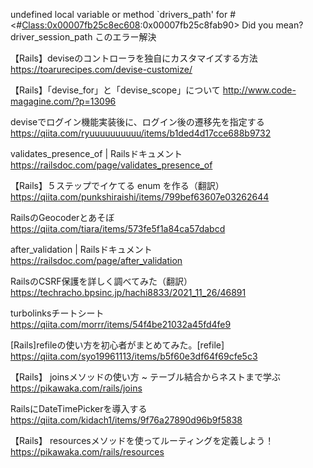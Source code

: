 undefined local variable or method `drivers_path' for #<#<Class:0x00007fb25c8ec608>:0x00007fb25c8fab90>
Did you mean?  driver_session_path
このエラー解決

【Rails】deviseのコントローラを独自にカスタマイズする方法
https://toarurecipes.com/devise-customize/

【Rails】「devise_for」と「devise_scope」について
http://www.code-magagine.com/?p=13096

deviseでログイン機能実装後に、ログイン後の遷移先を指定する
https://qiita.com/ryuuuuuuuuuu/items/b1ded4d17cce688b9732

validates_presence_of | Railsドキュメント
https://railsdoc.com/page/validates_presence_of

【Rails】５ステップでイケてる enum を作る（翻訳）
https://qiita.com/punkshiraishi/items/799bef63607e03262644

RailsのGeocoderとあそぼ
https://qiita.com/tiara/items/573fe5f1a84ca57dabcd

after_validation | Railsドキュメント
https://railsdoc.com/page/after_validation

RailsのCSRF保護を詳しく調べてみた（翻訳）
https://techracho.bpsinc.jp/hachi8833/2021_11_26/46891

turbolinksチートシート
https://qiita.com/morrr/items/54f4be21032a45fd4fe9

[Rails]refileの使い方を初心者がまとめてみた。[refile]
https://qiita.com/syo19961113/items/b5f60e3df64f69cfe5c3

【Rails】 joinsメソッドの使い方 ~ テーブル結合からネストまで学ぶ
https://pikawaka.com/rails/joins

RailsにDateTimePickerを導入する
https://qiita.com/kidach1/items/9f76a27890d96b9f5838

【Rails】 resourcesメソッドを使ってルーティングを定義しよう！
https://pikawaka.com/rails/resources